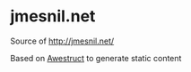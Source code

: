 jmesnil.net
===========

Source of http://jmesnil.net/

Based on [Awestruct](http://awestruct.org/) to generate static content
